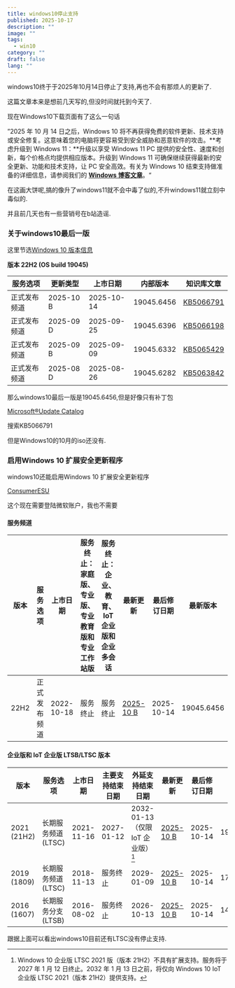 ```yaml
---
title: windows10停止支持
published: 2025-10-17
description: ""
image: ""
tags:
  - win10
category: ""
draft: false
lang: ""
---
```

windows10终于于2025年10月14日停止了支持,再也不会有那烦人的更新了.

这篇文章本来是想前几天写的,但没时间就托到今天了.

现在Windows10下载页面有了这么一句话

”2025 年 10 月 14 日之后，Windows 10 将不再获得免费的软件更新、技术支持或安全修复。这意味着您的电脑将更容易受到安全威胁和恶意软件的攻击。**考虑升级到 Windows 11：**升级以享受 Windows 11 PC 提供的安全性、速度和创新，每个价格点均提供相应版本。升级到 Windows 11 可确保继续获得最新的安全更新、功能和技术支持，让 PC 安全高效。有关为 Windows 10 结束支持做准备的详细信息，请参阅我们的 [**Windows 博客文章**](https://blogs.windows.com/windowsexperience/2024/10/31/how-to-prepare-for-windows-10-end-of-support-by-moving-to-windows-11-today/)。“

在这画大饼呢,搞的像升了windows11就不会中毒了似的,不升windows11就立刻中毒似的.

并且前几天也有一些营销号在b站造谣.
### 关于windows10最后一版

这里节选[Windows 10 版本信息](https://learn.microsoft.com/zh-cn/windows/release-health/release-information)

**版本 22H2 (OS build 19045)**

| 服务选项   | 更新类型      | 上市日期       | 内部版本       | 知识库文章                                                   |
| ------ | --------- | ---------- | ---------- | ------------------------------------------------------- |
| 正式发布频道 | 2025-10 B | 2025-10-14 | 19045.6456 | [KB5066791](https://support.microsoft.com/help/5066791) |
| 正式发布频道 | 2025-09 D | 2025-09-25 | 19045.6396 | [KB5066198](https://support.microsoft.com/help/5066198) |
| 正式发布频道 | 2025-09 B | 2025-09-09 | 19045.6332 | [KB5065429](https://support.microsoft.com/help/5065429) |
| 正式发布频道 | 2025-08 D | 2025-08-26 | 19045.6282 | [KB5063842](https://support.microsoft.com/help/5063842) |

 那么windows10最后一版是19045.6456,但是好像只有补丁包

[Microsoft®Update Catalog](https://www.catalog.update.microsoft.com/)

搜索KB5066791

但是Windows10的10月的iso还没有.

### 启用Windows 10 扩展安全更新程序

windows10还能启用Windows 10 扩展安全更新程序

[ConsumerESU](https://github.com/abbodi1406/ConsumerESU)

这个现在需要登陆微软账户，我也不需要

#### 服务频道

|版本|服务选项|上市日期|服务终止：家庭版、专业版、专业教育版和专业工作站版|服务终止：企业、教育、IoT 企业版和企业多会话|最新更新|最后修订日期|最新版本|
|---|---|---|---|---|---|---|---|
|22H2|正式发布频道|2022-10-18|服务终止|服务终止|[2025-10 B](https://support.microsoft.com/help/5066791)|2025-10-14|19045.6456|

#### 企业版和 IoT 企业版 LTSB/LTSC 版本

| 版本          | 服务选项          | 上市日期       | 主要支持结束日期   | 外延支持结束日期                        | 最新更新                                                    | 最后修订日期     | 最新版本       |
| ----------- | ------------- | ---------- | ---------- | ------------------------------- | ------------------------------------------------------- | ---------- | ---------- |
| 2021 (21H2) | 长期服务频道 (LTSC) | 2021-11-16 | 2027-01-12 | 2032-01-13 （仅限 IoT 企业版）[^1]<br> | [2025-10 B](https://support.microsoft.com/help/5066791) | 2025-10-14 | 19044.6456 |
| 2019 (1809) | 长期服务频道 (LTSC) | 2018-11-13 | 服务终止       | 2029-01-09                      | [2025-10 B](https://support.microsoft.com/help/5066586) | 2025-10-14 | 17763.7919 |
| 2016 (1607) | 长期服务分支 (LTSB) | 2016-08-02 | 服务终止       | 2026-10-13                      | [2025-10 B](https://support.microsoft.com/help/5066836) | 2025-10-14 | 14393.8519 |

跟据上面可以看出windows10目前还有LTSC没有停止支持.

[^1]: Windows 10 企业版 LTSC 2021 版（版本 21H2）不具有扩展支持。服务将于 2027 年 1 月 12 日终止。2032 年 1 月 13 日之前，将仅向 Windows 10 IoT 企业版 LTSC 2021（版本 21H2）提供支持。
